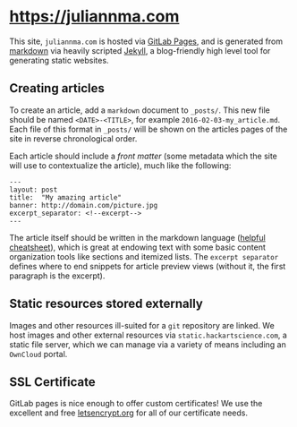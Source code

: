 https://juliannma.com
====================
This site, `juliannma.com` is hosted via [GitLab Pages][glpages], and is generated from [markdown][markdown] via heavily scripted [Jekyll][jekyll], a blog-friendly high level tool for generating static websites.

Creating articles
-----------------

To create an article, add a `markdown` document to `_posts/`.
This new file should be named `<DATE>-<TITLE>`, for example `2016-02-03-my_article.md`.
Each file of this format in `_posts/` will be shown on the articles pages of the site in reverse chronological order.

Each article should include a *front matter* (some metadata which the site will use to contextualize the article), much like the following:

    ---
    layout: post
    title:  "My amazing article"
    banner: http://domain.com/picture.jpg
    excerpt_separator: <!--excerpt-->
    ---

The article itself should be written in the markdown language ([helpful cheatsheet][gl-markdown]), which is great at endowing text with some basic content organization tools like sections and itemized lists. The `excerpt separator` defines where to end snippets for article preview views (without it, the first paragraph is the excerpt).

Static resources stored externally
----------------------------------
Images and other resources ill-suited for a `git` repository are linked.
We host images and other external resources via `static.hackartscience.com`, a static file server, which we can manage via a variety of means including an `OwnCloud` portal.

SSL Certificate
---------------
GitLab pages is nice enough to offer custom certificates! We use the excellent and free [letsencrypt.org][letsencrypt] for all of our certificate needs.

[glpages]: https://pages.gitlab.io/
[hackartscience.com]: http://hackartscience.com
[jekyll]: https://jekyllrb.com/
[letsencrypt]: https://letsencrypt.org/
[markdown]: http://kramdown.gettalong.org/
[gl-markdown]: https://docs.gitlab.com/ee/user/markdown.html
